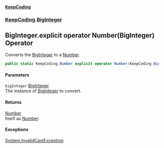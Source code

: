 #### [KeepCoding](index.md 'index')
### [KeepCoding](KeepCoding.md 'KeepCoding').[BigInteger](BigInteger.md 'KeepCoding.BigInteger')
## BigInteger.explicit operator Number(BigInteger) Operator
Converts the [BigInteger](BigInteger.md 'KeepCoding.BigInteger') to a [Number](Number.md 'KeepCoding.Number').  
```csharp
public static KeepCoding.Number explicit operator Number(KeepCoding.BigInteger bigInteger);
```
#### Parameters
<a name='KeepCoding.BigInteger.op_ExplicitKeepCoding.Number(KeepCoding.BigInteger).bigInteger'></a>
`bigInteger` [BigInteger](BigInteger.md 'KeepCoding.BigInteger')  
The instance of [BigInteger](BigInteger.md 'KeepCoding.BigInteger') to convert.
  
#### Returns
[Number](Number.md 'KeepCoding.Number')  
Itself as [Number](Number.md 'KeepCoding.Number').
#### Exceptions
[System.InvalidCastException](https://docs.microsoft.com/en-us/dotnet/api/System.InvalidCastException 'System.InvalidCastException')  
